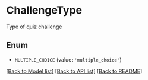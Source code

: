 # ChallengeType

Type of quiz challenge

## Enum

* `MULTIPLE_CHOICE` (value: `'multiple_choice'`)

[[Back to Model list]](../README.md#documentation-for-models) [[Back to API list]](../README.md#documentation-for-api-endpoints) [[Back to README]](../README.md)

